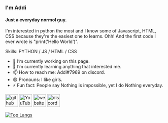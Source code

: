 ### I'm Addi
#### Just a everyday normol guy.
I'm interested in python the most and I know some of  Javascript, HTML, CSS because they're the easiest one to learns. Ohh! And the first code I ever wrote is "print('Hello World')".

Skills: PYTHON / JS / HTML / CSS

- 🔭 I’m currently working on this page. 
- 🌱 I’m currently learning anything that interested me. 
- 📫 How to reach me: Addi#7969 on discord. 
- 😄 Pronouns: I like girls. 
- ⚡ Fun fact: People say Nothing is impossible, yet I do Nothing everyday. 


[<img src='https://cdn.jsdelivr.net/npm/simple-icons@3.0.1/icons/github.svg' alt='github' height='40'>](https://github.com/https://github.com/L1L7Y)  [<img src='https://cdn.jsdelivr.net/npm/simple-icons@3.0.1/icons/youtube.svg' alt='YouTube' height='40'>](https://www.youtube.com/channel/https://www.youtube.com/channel/UCv3-QEvph_wqCBv4tToYf5g)  [<img src='https://cdn.jsdelivr.net/npm/simple-icons@3.0.1/icons/icloud.svg' alt='website' height='40'>](www.add1.info)  [<img src='https://cdn.jsdelivr.net/npm/simple-icons@3.0.1/icons/discord.svg' alt='discord' height='40'>](https://discord.com/users/510742327288004608)  

[![Top Langs](https://github-readme-stats.vercel.app/api/top-langs/?username=https://github.com/L1L7Y)](https://github.com/anuraghazra/github-readme-stats)

